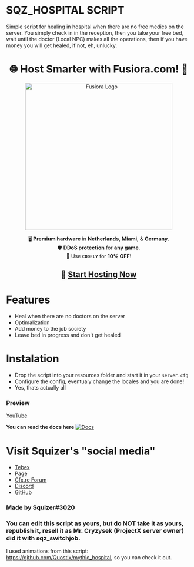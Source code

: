 # SQZ_HOSPITAL SCRIPT

Simple script for healing in hospital when there are no free medics on the server. You simply check in in the reception, then you take your free bed, wait until the doctor (Local NPC) makes all the operations, then if you have money you will get healed, if not, eh, unlucky.

<div align="center">

# 🌐 **Host Smarter with Fusiora.com!** 🚀  

<img src="https://fusiora.com/assets/img/branding/content/logo_white.svg" alt="Fusiora Logo" width="400">  

🖥️ **Premium hardware** in **Netherlands**, **Miami**, & **Germany**.  
🛡️ **DDoS protection** for **any game**.  
💸 Use **`CODELY`** for **10% OFF**!  

## 🔗 [**Start Hosting Now**](https://fusiora.com)  

</div>

# Features
- Heal when there are no doctors on the server
- Optimalization
- Add money to the job society
- Leave bed in progress and don't get healed

# Instalation
- Drop the script into your resources folder and start it in your `server.cfg`
- Configure the config, eventualy change the locales and you are done!
- Yes, thats actually all


### Preview
[YouTube](https://www.youtube.com/watch?v=UMx5uKR-TRQ)
<br>

__You can read the docs here__
[![Docs](https://img.shields.io/badge/docs-passing-brightgreen)](https://docs.squizer.cz)

# Visit Squizer's "social media"
* [Tebex](https://sqz.tebex.io/)
* [Page](https://squizer.cz)
* [Cfx.re Forum](https://forum.cfx.re/u/squizer/)
* [Discord](https://discord.gg/FVXAu2F)
* [GitHub](https://github.com/czsquizer/)
### Made by Squizer#3020
### You can edit this script as yours, but do NOT take it as yours, republish it, resell it as Mr. Cryzysek (ProjectX server owner) did it with sqz_switchjob.

I used animations from this script: https://github.com/Quostix/mythic_hospital, so you can check it out.